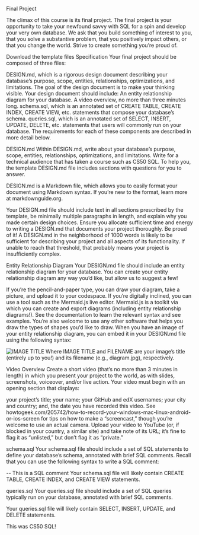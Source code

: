 Final Project

The climax of this course is its final project. The final project is your opportunity to take your newfound savvy with SQL for a spin and develop your very own database. We ask that you build something of interest to you, that you solve a substantive problem, that you positively impact others, or that you change the world. Strive to create something you’re proud of.

Download the template files
Specification
Your final project should be composed of three files:

DESIGN.md, which is a rigorous design document describing your database’s purpose, scope, entities, relationships, optimizations, and limitations. The goal of the design document is to make your thinking visible. Your design document should include:
An entity relationship diagram for your database.
A video overview, no more than three minutes long.
schema.sql, which is an annotated set of CREATE TABLE, CREATE INDEX, CREATE VIEW, etc. statements that compose your database’s schema.
queries.sql, which is an annotated set of SELECT, INSERT, UPDATE, DELETE, etc. statements that users will commonly run on your database.
The requirements for each of these components are described in more detail below.

DESIGN.md
Within DESIGN.md, write about your database’s purpose, scope, entities, relationships, optimizations, and limitations. Write for a technical audience that has taken a course such as CS50 SQL. To help you, the template DESIGN.md file includes sections with questions for you to answer.

DESIGN.md is a Markdown file, which allows you to easily format your document using Markdown syntax. If you’re new to the format, learn more at markdownguide.org.

Your DESIGN.md file should include text in all sections prescribed by the template, be minimally multiple paragraphs in length, and explain why you made certain design choices. Ensure you allocate sufficient time and energy to writing a DESIGN.md that documents your project thoroughly. Be proud of it! A DESIGN.md in the neighborhood of 1000 words is likely to be sufficient for describing your project and all aspects of its functionality. If unable to reach that threshold, that probably means your project is insufficiently complex.

Entity Relationship Diagram
Your DESIGN.md file should include an entity relationship diagram for your database. You can create your entity relationship diagram any way you’d like, but allow us to suggest a few!

If you’re the pencil-and-paper type, you can draw your diagram, take a picture, and upload it to your codespace.
If you’re digitally inclined, you can use a tool such as the Mermaid.js live editor. Mermaid.js is a toolkit via which you can create and export diagrams (including entity relationship diagrams!). See the documentation to learn the relevant syntax and see examples.
You’re also welcome to use any other software that helps you draw the types of shapes you’d like to draw.
When you have an image of your entity relationship diagram, you can embed it in your DESIGN.md file using the following syntax:

![IMAGE TITLE](FILENAME)
Where IMAGE TITLE and FILENAME are your image’s title (entirely up to you!) and its filename (e.g., diagram.jpg), respectively.

Video Overview
Create a short video (that’s no more than 3 minutes in length) in which you present your project to the world, as with slides, screenshots, voiceover, and/or live action. Your video must begin with an opening section that displays:

your project’s title;
your name;
your GitHub and edX usernames;
your city and country;
and, the date you have recorded this video.
See howtogeek.com/205742/how-to-record-your-windows-mac-linux-android-or-ios-screen for tips on how to make a “screencast,” though you’re welcome to use an actual camera. Upload your video to YouTube (or, if blocked in your country, a similar site) and take note of its URL; it’s fine to flag it as “unlisted,” but don’t flag it as “private.”

schema.sql
Your schema.sql file should include a set of SQL statements to define your database’s schema, annotated with brief SQL comments. Recall that you can use the following syntax to write a SQL comment:

-- This is a SQL comment
Your schema.sql file will likely contain CREATE TABLE, CREATE INDEX, and CREATE VIEW statements.

queries.sql
Your queries.sql file should include a set of SQL queries typically run on your database, annotated with brief SQL comments.

Your queries.sql file will likely contain SELECT, INSERT, UPDATE, and DELETE statements.



This was CS50 SQL!